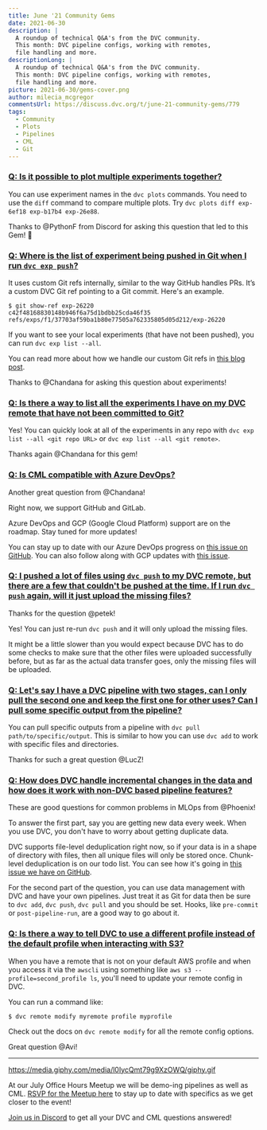 ```yaml
---
title: June '21 Community Gems
date: 2021-06-30
description: |
  A roundup of technical Q&A's from the DVC community.
  This month: DVC pipeline configs, working with remotes,
  file handling and more.
descriptionLong: |
  A roundup of technical Q&A's from the DVC community.
  This month: DVC pipeline configs, working with remotes,
  file handling and more.
picture: 2021-06-30/gems-cover.png
author: milecia_mcgregor
commentsUrl: https://discuss.dvc.org/t/june-21-community-gems/779
tags:
  - Community
  - Plots
  - Pipelines
  - CML
  - Git
---
```


### [Q: Is it possible to plot multiple experiments together?](https://discord.com/channels/485586884165107732/563406153334128681/834387923482181653)

You can use experiment names in the `dvc plots` commands. You need to use the
`diff` command to compare multiple plots. Try
`dvc plots diff exp-6ef18 exp-b17b4 exp-26e88`.

Thanks to @PythonF from Discord for asking this question that led to this Gem!
💎

### [Q: Where is the list of experiment being pushed in Git when I run `dvc exp push`?](https://discord.com/channels/485586884165107732/563406153334128681/837773937390649364)

It uses custom Git refs internally, similar to the way GitHub handles PRs. It’s
a custom DVC Git ref pointing to a Git commit. Here's an example.

```dvc
$ git show-ref exp-26220
c42f48168830148b946f6a75d1bdbb25cda46f35 refs/exps/f1/37703af59ba1b80e77505a762335805d05d212/exp-26220
```

If you want to see your local experiments (that have not been pushed), you can
run `dvc exp list --all`.

You can read more about how we handle our custom Git refs in
[this blog post](https://dvc.org/blog/experiment-refs).

Thanks to @Chandana for asking this question about experiments!

### [Q: Is there a way to list all the experiments I have on my DVC remote that have not been committed to Git?](https://discord.com/channels/485586884165107732/563406153334128681/836705209039978538)

Yes! You can quickly look at all of the experiments in any repo with
`dvc exp list --all <git repo URL>` or `dvc exp list --all <git remote>`.

Thanks again @Chandana for this gem!

### [Q: Is CML compatible with Azure DevOps?](https://discord.com/channels/485586884165107732/728693131557732403/841664412221177926)

Another great question from @Chandana!

Right now, we support GitHub and GitLab.

Azure DevOps and GCP (Google Cloud Platform) support are on the roadmap. Stay
tuned for more updates!

You can stay up to date with our Azure DevOps progress on
[this issue on GitHub](https://github.com/iterative/cml/issues/142). You can
also follow along with GCP updates with
[this issue](https://github.com/iterative/terraform-provider-iterative/issues/64).

### [Q: I pushed a lot of files using `dvc push` to my DVC remote, but there are a few that couldn't be pushed at the time. If I run `dvc push` again, will it just upload the missing files?](https://discord.com/channels/485586884165107732/563406153334128681/842662337159757854)

Thanks for the question @petek!

Yes! You can just re-run `dvc push` and it will only upload the missing files.

It might be a little slower than you would expect because DVC has to do some
checks to make sure that the other files were uploaded successfully before, but
as far as the actual data transfer goes, only the missing files will be
uploaded.

### [Q: Let's say I have a DVC pipeline with two stages, can I only pull the second one and keep the first one for other uses? Can I pull some specific output from the pipeline?](https://discord.com/channels/485586884165107732/485596304961962003/841688323663855616)

You can pull specific outputs from a pipeline with
`dvc pull path/to/specific/output`. This is similar to how you can use `dvc add`
to work with specific files and directories.

Thanks for such a great question @LucZ!

### [Q: How does DVC handle incremental changes in the data and how does it work with non-DVC based pipeline features?](https://discord.com/channels/485586884165107732/485596304961962003/846364469524430848)

These are good questions for common problems in MLOps from @Phoenix!

To answer the first part, say you are getting new data every week. When you use
DVC, you don't have to worry about getting duplicate data.

DVC supports file-level deduplication right now, so if your data is in a shape
of directory with files, then all unique files will only be stored once.
Chunk-level deduplication is on our todo list. You can see how it's going in
[this issue we have on GitHub](https://github.com/iterative/dvc/issues/829).

For the second part of the question, you can use data management with DVC and
have your own pipelines. Just treat it as Git for data then be sure to
`dvc add`, `dvc push`, `dvc pull` and you should be set. Hooks, like
`pre-commit` or `post-pipeline-run`, are a good way to go about it.

### [Q: Is there a way to tell DVC to use a different profile instead of the default profile when interacting with S3?](https://discord.com/channels/485586884165107732/563406153334128681/846857498094469120)

When you have a remote that is not on your default AWS profile and when you
access it via the `awscli` using something like
`aws s3 --profile=second_profile ls`, you'll need to update your remote config
in DVC.

You can run a command like:

```dvc
$ dvc remote modify myremote profile myprofile
```

Check out the docs on `dvc remote modify` for all the remote config options.

Great question @Avi!

---

https://media.giphy.com/media/l0IycQmt79g9XzOWQ/giphy.gif

At our July Office Hours Meetup we will be demo-ing pipelines as well as CML.
[RSVP for the Meetup here](https://www.meetup.com/DVC-Community-Virtual-Meetups/events/279024694/)
to stay up to date with specifics as we get closer to the event!

[Join us in Discord](https://discord.com/invite/dvwXA2N) to get all your DVC and
CML questions answered!
